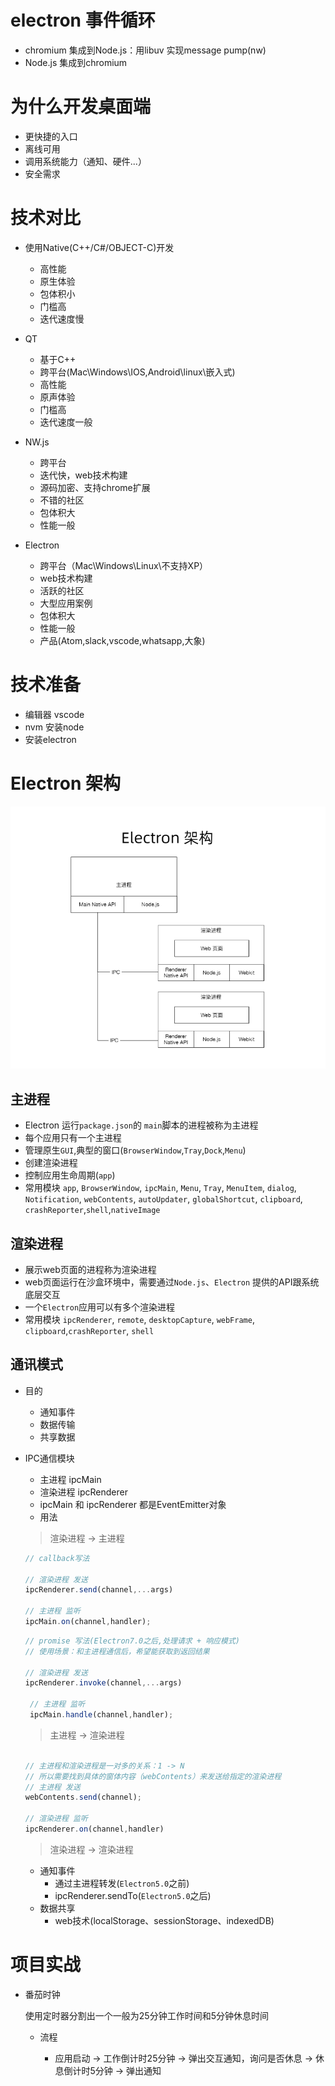 # electron 事件循环

 - chromium 集成到Node.js：用libuv 实现message pump(nw)
 - Node.js 集成到chromium

 # 为什么开发桌面端

 - 更快捷的入口
 - 离线可用
 - 调用系统能力（通知、硬件...）
 - 安全需求

 # 技术对比

 + 使用Native(C++/C#/OBJECT-C)开发
   - 高性能
   - 原生体验
   - 包体积小
   - 门槛高
   - 迭代速度慢

+ QT
    - 基于C++
    - 跨平台(Mac\Windows\IOS,Android\linux\嵌入式)
    - 高性能
    - 原声体验
    - 门槛高
    - 迭代速度一般

+ NW.js
  - 跨平台
  - 迭代快，web技术构建
  - 源码加密、支持chrome扩展
  - 不错的社区
  - 包体积大
  - 性能一般

+ Electron 
  - 跨平台（Mac\Windows\Linux\不支持XP）
  - web技术构建
  - 活跃的社区
  - 大型应用案例
  - 包体积大
  - 性能一般
  - 产品(Atom,slack,vscode,whatsapp,大象)

  
 # 技术准备

   - 编辑器 vscode
   - nvm 安装node
   - 安装electron

 # Electron 架构

![image](./images/electron-arch.png)

## 主进程

 - Electron 运行`package.json`的 `main`脚本的进程被称为主进程
 - 每个应用只有一个主进程
 - 管理原生`GUI`,典型的窗口(`BrowserWindow`,`Tray`,`Dock`,`Menu`)
 - 创建渲染进程
 - 控制应用生命周期(`app`)
 - 常用模块 `app`, `BrowserWindow`, `ipcMain`, `Menu`, `Tray`, `MenuItem`, `dialog`, `Notification`, `webContents`, `autoUpdater`, `globalShortcut`, `clipboard`, `crashReporter`,`shell`,`nativeImage`

## 渲染进程

 - 展示web页面的进程称为渲染进程
 - web页面运行在沙盒环境中，需要通过`Node.js`、`Electron` 提供的API跟系统底层交互
 - 一个`Electron`应用可以有多个渲染进程
 - 常用模块 `ipcRenderer`, `remote`, `desktopCapture`, `webFrame`, `clipboard`,`crashReporter`, `shell`

## 通讯模式

+ 目的
    - 通知事件
    - 数据传输
    - 共享数据

+ IPC通信模块
   - 主进程 ipcMain
   - 渲染进程 ipcRenderer
   - ipcMain 和 ipcRenderer  都是EventEmitter对象

   + 用法

   > 渲染进程 -> 主进程

   ```javascript
   // callback写法
   
   // 渲染进程 发送
   ipcRenderer.send(channel,...args)

   // 主进程 监听
   ipcMain.on(channel,handler);
   ```

   ```javascript
   // promise 写法(Electron7.0之后,处理请求 + 响应模式)
   // 使用场景：和主进程通信后，希望能获取到返回结果

   // 渲染进程 发送
   ipcRenderer.invoke(channel,...args)

    // 主进程 监听
    ipcMain.handle(channel,handler);

   ```

   > 主进程 -> 渲染进程
   ```javascript

   // 主进程和渲染进程是一对多的关系：1 -> N
   // 所以需要找到具体的窗体内容（webContents）来发送给指定的渲染进程
   // 主进程 发送
   webContents.send(channel);

   // 渲染进程 监听
   ipcRenderer.on(channel,handler)
   ```

   > 渲染进程 -> 渲染进程
     + 通知事件
       - 通过主进程转发(`Electron5.0`之前)
       - ipcRenderer.sendTo(`Electron5.0`之后)
     + 数据共享
       - web技术(localStorage、sessionStorage、indexedDB)

# 项目实战

  - 番茄时钟
    
    使用定时器分割出一个一般为25分钟工作时间和5分钟休息时间

    + 流程

       - 应用启动 -> 工作倒计时25分钟 -> 弹出交互通知，询问是否休息 -> 休息倒计时5分钟 -> 弹出通知
       